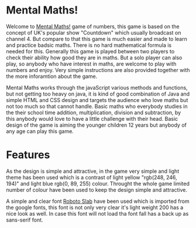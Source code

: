 # Mental Maths!

Welcome to [Mental Maths!](https://mr-kulwindersingh.github.io/mental-maths/) game of numbers, this game is based on the concept of UK's popular show "Countdown" which usually broadcast on channel 4. But compare to that this game is much easier and made to learn and practice badsic maths. There is no hard mathematical formula is needed for this. Generally this game is played between two players to check their ability how good they are in maths. But a solo player can also play, so anybody who have interest in maths, are welcome to play with numbers and enjoy. Very simple instructions are also provided together with the more inforamtion about the game.


Mental Maths works through the javaScript various methods and functions, but not getting too heavy on java, it is kind of good combination of Java and simple HTML and CSS design and targets the audience who love maths but not too much so that cannot handle. Basic maths who everybody studies in the their school time addition, multiplication, division and subtraction, by this anybody would love to have a little challenge with their head. Basic design of the game is aiming the younger children 12 years but anybody of any age can play this game.

# Features

As the design is simple and attractive, in the game very simple and light theme has been used which is a contrast of light yellow "rgb(248, 246, 194)" and light blue rgb(0, 89, 255) colour. Throught the whole game limited number of colour have been used to keep the design simple and attractive.

A simple and clear font [Roboto Slab](https://fonts.google.com/specimen/Roboto) have been used which is imported from the google fonts, this font is not only very clear it's light weight 200 has a nice look as well. In case this font will not load tha font fall has a back up as sans-serif font.



